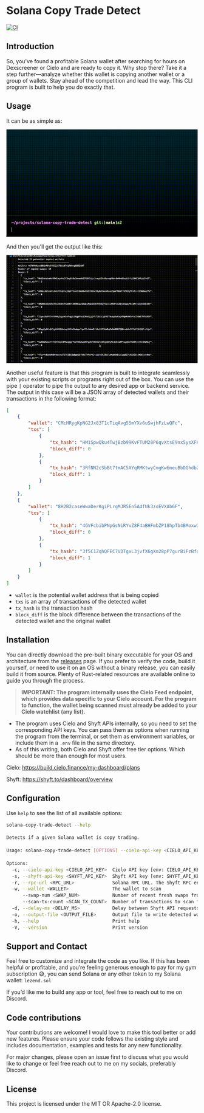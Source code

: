 # Solana Copy Trade Detect

[![CI](https://github.com/thelezend/solana-copy-trade-detect/actions/workflows/ci.yml/badge.svg)](https://github.com/thelezend/solana-copy-trade-detect/actions/workflows/ci.yml)

## Introduction

So, you've found a profitable Solana wallet after searching for hours on Dexscreener or Cielo and are ready to copy it. Why stop there? Take it a step further—analyze whether this wallet is copying another wallet or a group of wallets. Stay ahead of the competition and lead the way. This CLI program is built to help you do exactly that.

## Usage

It can be as simple as:

![command_demo](./readme_assets/command_demo.gif)

And then you'll get the output like this:

![output_demo](./readme_assets/output_demo.gif)

Another useful feature is that this program is built to integrate seamlessly with your existing scripts or programs right out of the box. You can use the pipe `|` operator to pipe the output to any desired app or backend service. The output in this case will be a JSON array of detected wallets and their transactions in the following format:

```json
[
    {
        "wallet": "CMcHRygKpNG2Jx83T1cTiqAvg55mYXv6uSwjhFzLwQFc",
        "txs": [
            {
                "tx_hash": "HM1SpwQku4TwjBzb99KvFTUM28P6qvXtsE9nx5ysXFHC2VpTn9zwSkQhu56FDVnTz9Y3W42FZCCQr5JVGX7ajmf",
                "block_diff": 0
            },
            {
                "tx_hash": "3RfNN2cSbBt7tmAC5XYqRMKtwyCmgKw6meuBbDGhdbZsbouQjiWR9eHVeXi95WUSzaKz6ci9wuhxte2r7kDXL5BV",
                "block_diff": 1
            }
        ]
    },
    {
        "wallet": "8H2B2caseWwaDerKgiPLrgMJR5En5A4fUk3zoEVXAb6F",
        "txs": [
            {
                "tx_hash": "4GVFcbibPNpGsNiRYvZ8F4aBHFmbZP18hpTb4BMoxw3z5QATkt2E18GPGUTadsN3wKrPKx87JK3VVig7k4AwBL3R",
                "block_diff": 0
            },
            {
                "tx_hash": "3f5C1ZqhQFEC7VDTgxL3jvfX6gXm28pP7gurBiFzBfd6jht9S16Ej4pU58EVRJNR8zNrU4hsxNMfv6K3MqQfHoUk",
                "block_diff": 1
            }
        ]
    }
]
```

- `wallet` is the potential wallet address that is being copied
- `txs` is an array of transactions of the detected wallet
- `tx_hash` is the transaction hash
- `block_diff` is the block difference between the transactions of the detected wallet and the original wallet

## Installation

You can directly download the pre-built binary executable for your OS and architecture from the [releases](https://github.com/thelezend/solana-copy-trade-detect/releases) page. If you prefer to verify the code, build it yourself, or need to use it on an OS without a binary release, you can easily build it from source. Plenty of Rust-related resources are available online to guide you through the process.

> **IMPORTANT: The program internally uses the Cielo Feed endpoint, which provides data specific to your Cielo account. For the program to function, the wallet being scanned must already be added to your Cielo watchlist (any list).**

- The program uses Cielo and Shyft APIs internally, so you need to set the corresponding API keys. You can pass them as options when running the program from the terminal, or set them as environment variables, or include them in a `.env` file in the same directory.
- As of this writing, both Cielo and Shyft offer free tier options. Which should be more than enough for most users.

Cielo: <https://build.cielo.finance/my-dashboard/plans>

Shyft: <https://shyft.to/dashboard/overview>

## Configuration

Use `help` to see the list of all available options:

```bash
solana-copy-trade-detect --help

Detects if a given Solana wallet is copy trading.

Usage: solana-copy-trade-detect [OPTIONS] --cielo-api-key <CIELO_API_KEY> --shyft-api-key <SHYFT_API_KEY> --wallet <WALLET>

Options:
  -c, --cielo-api-key <CIELO_API_KEY>  Cielo API key [env: CIELO_API_KEY=]
  -s, --shyft-api-key <SHYFT_API_KEY>  Shyft API key [env: SHYFT_API_KEY=]
  -r, --rpc-url <RPC_URL>              Solana RPC URL. The Shyft RPC endpoint is used by default if not provided [env: RPC_URL=]
  -w, --wallet <WALLET>                The wallet to scan
      --swap-num <SWAP_NUM>            Number of recent fresh swaps from the wallet to consider (max 100) [default: 15]
      --scan-tx-count <SCAN_TX_COUNT>  Number of transactions to scan for each swap to detect repeated wallets (max 100) [default: 50]
  -d, --delay-ms <DELAY_MS>            Delay between Shyft API requests in milliseconds [default: 500]
  -o, --output-file <OUTPUT_FILE>      Output file to write detected wallets. Default is wallet_address.txt
  -h, --help                           Print help
  -V, --version                        Print version
  ```

## Support and Contact

Feel free to customize and integrate the code as you like. If this has been helpful or profitable, and you’re feeling generous enough to pay for my gym subscription 😅, you can send Solana or any other token to my Solana wallet: `lezend.sol`

If you’d like me to build any app or tool, feel free to reach out to me on Discord.

## Code contributions

Your contributions are welcome! I would love to make this tool better or add new features. Please ensure your code follows the existing style and includes documentation, examples and tests for any new functionality.

For major changes, please open an issue first to discuss what you would like to change or feel free reach out to me on my socials, preferably Discord.

## License

This project is licensed under the MIT OR Apache-2.0 license.
